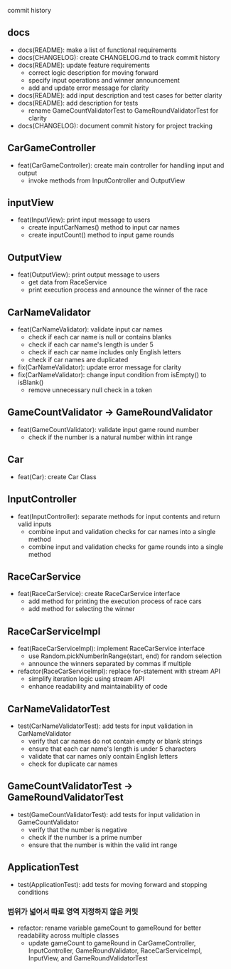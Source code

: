 commit history


## docs
- docs(README): make a list of functional requirements
- docs(CHANGELOG): create CHANGELOG.md to track commit history
- docs(README): update feature requirements
  - correct logic description for moving forward
  - specify input operations and winner announcement
  - add and update error message for clarity
- docs(README): add input description and test cases for better clarity
- docs(README): add description for tests
  - rename GameCountValidatorTest to GameRoundValidatorTest for clarity
- docs(CHANGELOG): document commit history for project tracking

## CarGameController
- feat(CarGameController): create main controller for handling input and output
  - invoke methods from InputController and OutputView


## inputView
- feat(InputView): print input message to users
  - create inputCarNames() method to input car names
  - create inputCount() method to input game rounds

## OutputView
- feat(OutputView): print output message to users
  - get data from RaceService
  - print execution process and announce the winner of the race

## CarNameValidator
- feat(CarNameValidator): validate input car names
  - check if each car name is null or contains blanks
  - check if each car name's length is under 5
  - check if each car name includes only English letters
  - check if car names are duplicated
- fix(CarNameValidator): update error message for clarity
- fix(CarNameValidator): change input condition from isEmpty() to isBlank()
  - remove unnecessary null check in a token

## GameCountValidator -> GameRoundValidator
- feat(GameCountValidator): validate input game round number
  - check if the number is a natural number within int range

## Car
- feat(Car): create Car Class

## InputController
- feat(InputController): separate methods for input contents and return valid inputs
  - combine input and validation checks for car names into a single method
  - combine input and validation checks for game rounds into a single method

## RaceCarService
- feat(RaceCarService): create RaceCarService interface
  - add method for printing the execution process of race cars
  - add method for selecting the winner

## RaceCarServiceImpl
- feat(RaceCarServiceImpl): implement RaceCarService interface
  - use Random.pickNumberInRange(start, end) for random selection
  - announce the winners separated by commas if multiple
- refactor(RaceCarServiceImpl): replace for-statement with stream API
  - simplify iteration logic using stream API
  - enhance readability and maintainability of code



## CarNameValidatorTest
- test(CarNameValidatorTest): add tests for input validation in CarNameValidator
  - verify that car names do not contain empty or blank strings
  - ensure that each car name's length is under 5 characters
  - validate that car names only contain English letters
  - check for duplicate car names

## GameCountValidatorTest -> GameRoundValidatorTest
- test(GameCountValidatorTest): add tests for input validation in GameCountValidator
  - verify that the number is negative
  - check if the number is a prime number
  - ensure that the number is within the valid int range

## ApplicationTest
- test(ApplicationTest): add tests for moving forward and stopping conditions

### 범위가 넓어서 따로 영역 지정하지 않은 커밋 
- refactor: rename variable gameCount to gameRound for better readability across multiple classes
  - update gameCount to gameRound in CarGameController, InputController, GameRoundValidator, RaceCarServiceImpl, InputView, and GameRoundValidatorTest